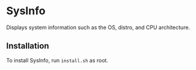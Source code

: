 # SysInfo
Displays system information such as the OS, distro, and CPU architecture.

## Installation
To install SysInfo, run `install.sh` as root.
